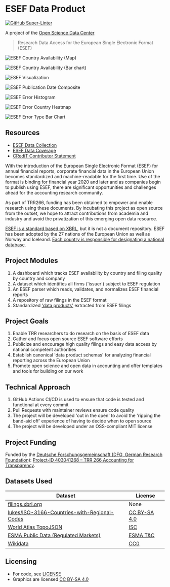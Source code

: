 # ESEF Data Product

[![GitHub Super-Linter](https://github.com/trr266/esef/workflows/Lint%20Code%20Base/badge.svg)](https://github.com/marketplace/actions/super-linter)

A project of the [Open Science Data Center][c02]

> Research Data Access for the European Single Electronic Format (ESEF)

![ESEF Country Availability (Map)](figs/esef_country_availability_map.svg)

![ESEF Country Availability (Bar chart)](figs/esef_country_availability_bar.svg)

![ESEF Visualization](figs/esef_mandate_overview.svg)

![ESEF Publication Date Composite](figs/esef_publication_date_composite.svg)

![ESEF Error Histogram](figs/esef_error_hist.svg)

![ESEF Error Country Heatmap](figs/esef_error_country_heatmap.svg)

![ESEF Error Type Bar Chart](figs/esef_error_type_freq_bar.svg)

## Resources

- [ESEF Data Collection](docs/data_collection.md)
- [ESEF Data Coverage](docs/data_coverage.md)
- [CRediT Contributor Statement](docs/contributors.yaml)

With the introduction of the European Single Electronic Format (ESEF) for annual financial reports, corporate financial data
in the European Union becomes standardized and machine-readable for the first time. Use of the format is binding for
financial year 2020 and later and as companies begin to publish using ESEF, there are significant opportunities and challenges ahead
for the accounting research community.

As part of TRR266, funding has been obtained to empower and enable research using these documents.
By incubating this project as open source from the outset, we hope to attract contributions from academia and industry
and avoid the privatization of this emerging open data resource.

[ESEF is a standard based on XBRL][esef_home], but it is not a document repository. ESEF has been adopted by the 27 nations
of the European Union as well as Norway and Iceleand.
[Each country is responsible for designating a national database][competent_authorities].

## Project Modules

1. A dashboard which tracks ESEF availability by country and filing quality by country and company
2. A dataset which identifies all firms ('issuer') subject to ESEF regulation
3. An ESEF parser which reads, validates, and normalizes ESEF financial reports
4. A repository of raw filings in the ESEF format
5. Standardized ['data products'][data_product] extracted from ESEF filings

## Project Goals

1. Enable TRR researchers to do research on the basis of ESEF data
2. Gather and focus open source ESEF software efforts
3. Publicize and encourage high quality filings and easy data access by national competent authorities
4. Establish canonical 'data product schemas' for analyzing financial reporting across the European Union
5. Promote open science and open data in accounting and offer templates and tools for building on our work

## Technical Approach

1. GitHub Actions CI/CD is used to ensure that code is tested and functional at every commit
2. Pull Requests with maintainer reviews ensure code quality
3. The project will be developed 'out in the open' to avoid the 'ripping the band-aid off' experience of having to decide when to open source
4. The project will be developed under an OSS-compliant MIT license

## Project Funding

Funded by the [Deutsche Forschungsgemeinschaft (DFG, German Research Foundation)][dfg]: [Project-ID 403041268 – TRR 266 Accounting for Transparency][trr_266].

[esef_home]: https://www.esma.europa.eu/policy-activities/corporate-disclosure/european-single-electronic-format
[competent_authorities]: https://www.esma.europa.eu/access-regulated-information
[data_product]: https://martinfowler.com/articles/data-mesh-principles.html#DataAsAProduct
[trr_266]: https://www.accounting-for-transparency.de
[dfg]: https://www.dfg.de
[c02]: https://www.accounting-for-transparency.de/project/open-science-data-center/


## Datasets Used

| Dataset | License |
| -- | -- |
| [filings.xbrl.org][xbrl_filings] | None |
| [lukes/ISO-3166-Countries-with-Regional-Codes][iso_3166] | [CC BY-SA 4.0][cc_by_sa] |
| [World Atlas TopoJSON][world_atlas] | [ISC][isc] |
| [ESMA Public Data (Regulated Markets)][esma_api] | [ESMA T&C][esma_tc] |
| [Wikidata][wikidata] | [CC0][cc_0] |
## Licensing

- For code, see [LICENSE](LICENSE)
- Graphics are licensed [CC BY-SA 4.0][cc_by_sa]

[xbrl_filings]: https://filings.xbrl.org/about.html
[iso_3166]: https://github.com/lukes/ISO-3166-Countries-with-Regional-Codes
[world_atlas]: https://www.npmjs.com/package/world-atlas
[isc]: https://www.isc.org/licenses/
[cc_by_sa]: https://creativecommons.org/licenses/by-sa/4.0/
[esma_api]: https://registers.esma.europa.eu/publication/helpApp
[esma_tc]: https://registers.esma.europa.eu/publication/legalNoticePage
[wikidata]: https://www.wikidata.org/wiki/Wikidata:Main_Page
[cc_0]: https://creativecommons.org/publicdomain/zero/1.0/
